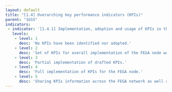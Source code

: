 ```yaml
---
layout: default
title: "[1.4] Overarching key performance indicators (KPIs)"
parent: "1GSS"
indicators:
 - indicator: '[1.4.1] Implementation, adoption and usage of KPIs in the FEGA node'
   levels:
    - level: 1
      desc: 'No KPIs have been identified nor adopted.'
    - level: 2
      desc: 'Set of KPIs for overall implementation of the FEGA node work plan as well as for the global and individual records usage are drafted taking as reference the ones from the FEGA network.'
    - level: 3  
      desc: 'Partial implementation of drafted KPIs.'
    - level: 4
      desc: 'Full implementation of KPIs for the FEGA node.'
    - level: 5
      desc: 'Sharing KPIs information across the FEGA network as well as contributing to the periodic discussion of indicators being measured.'
---
```

